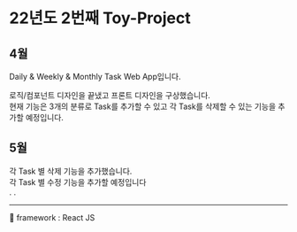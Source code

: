 # 22년도 2번째 Toy-Project
## 4월
Daily & Weekly & Monthly Task Web App입니다.<br />

로직/컴포넌트 디자인을 끝냈고 프론트 디자인을 구상했습니다.<br />
현재 기능은 3개의 분류로 Task를 추가할 수 있고 각 Task를 삭제할 수 있는 기능을 추가할 예정입니다.<br />
## 5월

각 Task 별 삭제 기능을 추가했습니다.<br />
각 Task 별 수정 기능을 추가할 예정입니다<br />
.
.

---
🚀 framework : React JS 
